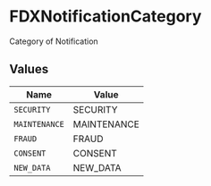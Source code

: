 # FDXNotificationCategory

Category of Notification


## Values

| Name          | Value         |
| ------------- | ------------- |
| `SECURITY`    | SECURITY      |
| `MAINTENANCE` | MAINTENANCE   |
| `FRAUD`       | FRAUD         |
| `CONSENT`     | CONSENT       |
| `NEW_DATA`    | NEW_DATA      |